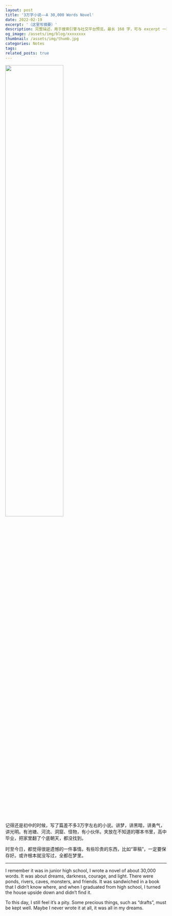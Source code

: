 ```yaml
---
layout: post
title: '3万字小说——A 30,000 Words Novel'
date: 2022-02-19
excerpt: '（这里写摘要）'
description: 完整描述，用于搜索引擎与社交平台预览，最长 160 字，可与 excerpt 一致
og_image: /assets/img/blog/xxxxxxxx
thumbnail: /assets/img/thumb.jpg
categories: Notes
tags: 
related_posts: true
---
```


<img src="{{ '/assets/img/blog/xxxxxxxx' | relative_url }}" style="width:60%;">

记得还是初中的时候，写了篇差不多3万字左右的小说。讲梦，讲黑暗，讲勇气，讲光明。有池塘、河流、洞窟、怪物，有小伙伴。夹放在不知道的哪本书里，高中毕业，把家里翻了个底朝天，都没找到。

时至今日，都觉得很是遗憾的一件事情。有些珍贵的东西，比如“草稿”，一定要保存好。或许根本就没写过，全都在梦里。

---

I remember it was in junior high school, I wrote a novel of about 30,000 words. It was about dreams, darkness, courage, and light. There were ponds, rivers, caves, monsters, and friends. It was sandwiched in a book that I didn’t know where, and when I graduated from high school, I turned the house upside down and didn’t find it.

To this day, I still feel it’s a pity. Some precious things, such as “drafts”, must be kept well. Maybe I never wrote it at all, it was all in my dreams.